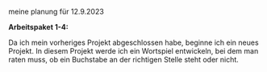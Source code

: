 meine planung für 12.9.2023

**Arbeitspaket 1-4:** 

Da ich mein vorheriges Projekt abgeschlossen habe, beginne ich ein neues Projekt. In diesem Projekt werde ich ein Wortspiel entwickeln, bei dem man raten muss, ob ein Buchstabe an der richtigen Stelle steht oder nicht.
